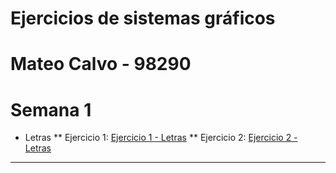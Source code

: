 # Ejercicios de sistemas gráficos
# Mateo Calvo - 98290
# Semana 1
* Letras
** Ejercicio 1: <a href="semana1/letras/ejercicio1.html" title="Ejercicio 1 - Letras">Ejercicio 1 - Letras</a>
** Ejercicio 2: <a href="semana1/letras/ejercicio2.html" title="Ejercicio 2 - Letras">Ejercicio 2 - Letras</a>

---

